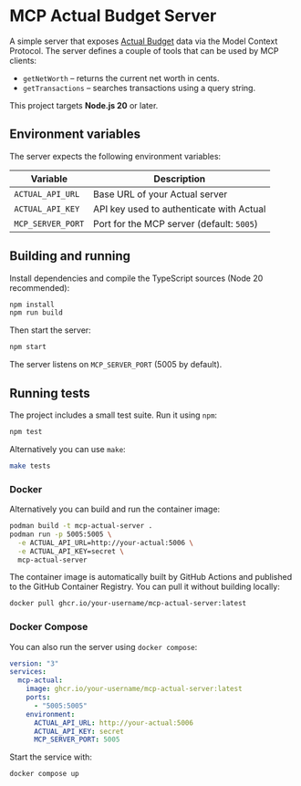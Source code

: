 # MCP Actual Budget Server

A simple server that exposes [Actual Budget](https://actualbudget.org/) data via the
Model Context Protocol. The server defines a couple of tools that can be used by
MCP clients:

- `getNetWorth` – returns the current net worth in cents.
- `getTransactions` – searches transactions using a query string.

This project targets **Node.js 20** or later.

## Environment variables

The server expects the following environment variables:

| Variable           | Description                                      |
|--------------------|--------------------------------------------------|
| `ACTUAL_API_URL`   | Base URL of your Actual server                   |
| `ACTUAL_API_KEY`   | API key used to authenticate with Actual         |
| `MCP_SERVER_PORT`  | Port for the MCP server (default: `5005`)        |

## Building and running

Install dependencies and compile the TypeScript sources (Node 20 recommended):

```bash
npm install
npm run build
```

Then start the server:

```bash
npm start
```

The server listens on `MCP_SERVER_PORT` (5005 by default).

## Running tests

The project includes a small test suite. Run it using `npm`:

```bash
npm test
```

Alternatively you can use `make`:

```bash
make tests
```

### Docker

Alternatively you can build and run the container image:

```bash
podman build -t mcp-actual-server .
podman run -p 5005:5005 \
  -e ACTUAL_API_URL=http://your-actual:5006 \
  -e ACTUAL_API_KEY=secret \
  mcp-actual-server
```

The container image is automatically built by GitHub Actions and published to
the GitHub Container Registry. You can pull it without building locally:

```bash
docker pull ghcr.io/your-username/mcp-actual-server:latest
```

### Docker Compose

You can also run the server using `docker compose`:

```yaml
version: "3"
services:
  mcp-actual:
    image: ghcr.io/your-username/mcp-actual-server:latest
    ports:
      - "5005:5005"
    environment:
      ACTUAL_API_URL: http://your-actual:5006
      ACTUAL_API_KEY: secret
      MCP_SERVER_PORT: 5005
```

Start the service with:

```bash
docker compose up
```
